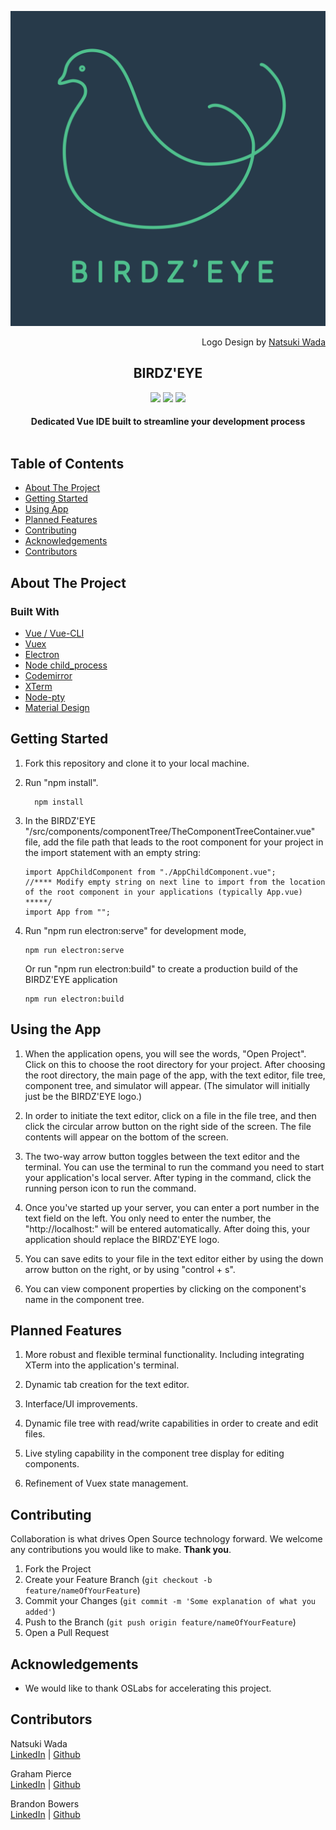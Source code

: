 <p align="center">
 <img src="https://github.com/oslabs-beta/vuety/raw/dev/src/assets/birdzeye.png" alt="BIRDZ'EYE logo">
</p>
<p align="right">Logo Design by <a href="https://github.com/wachka06">Natsuki Wada</a></p>
<h2 align="center">BIRDZ'EYE</h2>

<div align="center">
<img src="https://img.shields.io/github/license/oslabs-beta/vuety">
<img src="https://img.shields.io/github/last-commit/oslabs-beta/vuety">
<img src="https://img.shields.io/github/stars/oslabs-beta/vuety?style=social">
</div>

<h4 align="center"> Dedicated Vue IDE built to streamline your development process 
  <br> 
  <br>
</h4>

<!-- ABOUT THE PROJECT -->

## Table of Contents

- [About The Project](#about-the-project)
- [Getting Started](#getting-started)
- [Using App](#using-app)
- [Planned Features](#planned-features)
- [Contributing](#contributing)
- [Acknowledgements](#acknowledgements)
- [Contributors](#contributors)

## About The Project

### Built With

- [Vue / Vue-CLI](https://vuejs.org/)
- [Vuex](https://next.vuex.vuejs.org/)
- [Electron](https://www.electronjs.org/docs)
- [Node child_process](https://nodejs.org/api/child_process.html)
- [Codemirror](https://codemirror.net/)
- [XTerm](https://xtermjs.org/)
- [Node-pty](https://github.com/microsoft/node-pty)
- [Material Design](https://material.io/design)

## Getting Started

1. Fork this repository and clone it to your local machine.
2. Run "npm install".
   ```
     npm install
   ```
3. In the BIRDZ'EYE "/src/components/componentTree/TheComponentTreeContainer.vue" file, add the file path that leads to the root component for your project in the import statement with an empty string:

   ```
   import AppChildComponent from "./AppChildComponent.vue";
   //**** Modify empty string on next line to import from the location of the root component in your applications (typically App.vue) *****/
   import App from "";
   ```

4)  Run "npm run electron:serve" for development mode,

    ```
    npm run electron:serve
    ```

    Or run "npm run electron:build" to create a production build of the BIRDZ'EYE application

    ```
    npm run electron:build
    ```

## Using the App

1.  When the application opens, you will see the words, "Open Project". Click on this to choose the root directory for your project. After choosing the root directory, the main page of the app, with the text editor, file tree, component tree, and simulator will appear. (The simulator will initially just be the BIRDZ'EYE logo.)

2.  In order to initiate the text editor, click on a file in the file tree, and then click the circular arrow button on the right side of the screen. The file contents will appear on the bottom of the screen.

3.  The two-way arrow button toggles between the text editor and the terminal. You can use the terminal to run the command you need to start your application's local server. After typing in the command, click the running person icon to run the command.

4.  Once you've started up your server, you can enter a port number in the text field on the left. You only need to enter the number, the "http://localhost:" will be entered automatically. After doing this, your application should replace the BIRDZ'EYE logo.

5.  You can save edits to your file in the text editor either by using the down arrow button on the right, or by using "control + s".

6.  You can view component properties by clicking on the component's name in the component tree.

## Planned Features

1.  More robust and flexible terminal functionality. Including integrating XTerm into the application's terminal.

2.  Dynamic tab creation for the text editor.

3.  Interface/UI improvements.

4.  Dynamic file tree with read/write capabilities in order to create and edit files.

5.  Live styling capability in the component tree display for editing components.

6.  Refinement of Vuex state management.

<!-- CONTRIBUTING -->

## Contributing

Collaboration is what drives Open Source technology forward. We welcome any contributions you would like to make. **Thank you**.

1. Fork the Project
2. Create your Feature Branch (`git checkout -b feature/nameOfYourFeature`)
3. Commit your Changes (`git commit -m 'Some explanation of what you added'`)
4. Push to the Branch (`git push origin feature/nameOfYourFeature`)
5. Open a Pull Request

## Acknowledgements

- We would like to thank OSLabs for accelerating this project.

## Contributors

Natsuki Wada <br />
[LinkedIn](https://www.linkedin.com/in/natsukiwada/) | [Github](https://github.com/wachka06)

Graham Pierce <br />
[LinkedIn](https://www.linkedin.com/in/graham-a-pierce/) | [Github](https://github.com/Takodakko)

Brandon Bowers <br />
[LinkedIn](https://www.linkedin.com/in/brandon-michael-bowers/) | [Github](https://github.com/Brandon-Bowers)
